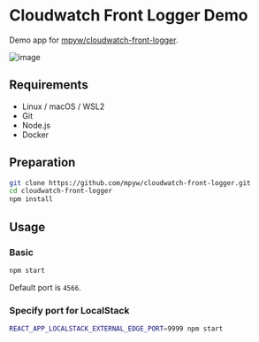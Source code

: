 # Cloudwatch Front Logger Demo

Demo app for [mpyw/cloudwatch-front-logger](https://github.com/mpyw/cloudwatch-front-logger).

![image](https://user-images.githubusercontent.com/1351893/124327974-b7947e80-dbc3-11eb-98b0-8189d7be415c.png)

## Requirements

- Linux / macOS / WSL2
- Git
- Node.js
- Docker

## Preparation

```bash
git clone https://github.com/mpyw/cloudwatch-front-logger.git
cd cloudwatch-front-logger
npm install
```

## Usage

### Basic

```bash
npm start
```

Default port is `4566`.

### Specify port for LocalStack

```bash
REACT_APP_LOCALSTACK_EXTERNAL_EDGE_PORT=9999 npm start
```
